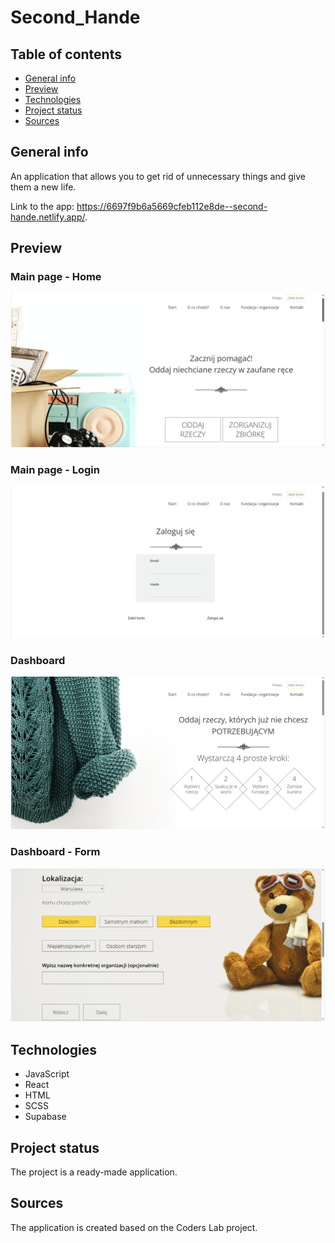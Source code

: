 # Second_Hande 

## Table of contents
* [General info](#general-info)
* [Preview](#preview)
* [Technologies](#technologies)
* [Project status](#project-status)
* [Sources](#sources)

## General info
An application that allows you to get rid of unnecessary things and give them a new life. 

Link to the app: https://6697f9b6a5669cfeb112e8de--second-hande.netlify.app/.

## Preview
### Main page - Home
![Main page - Home](src/assets/screen_1.png)

### Main page - Login
![Main page - Login](src/assets/screen_2.png)

### Dashboard
![Dashboard](src/assets/screen_3.png)

### Dashboard - Form
![Dashboard - Form](src/assets/screen_4.png)

## Technologies
* JavaScript
* React
* HTML
* SCSS
* Supabase

## Project status
The project is a ready-made application.

## Sources
The application is created based on the Coders Lab project.